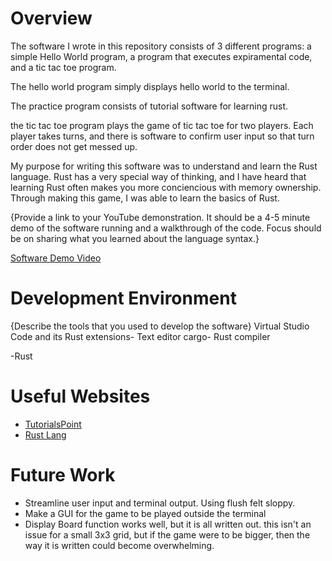 # Overview


The software I wrote in this repository consists of 3 different 
programs: a simple Hello World program, a program that executes
expiramental code, and a tic tac toe program. 

The hello world program simply displays hello world to the terminal.

The practice program consists of tutorial software for learning rust.

the tic tac toe program plays the game of tic tac toe for two players.
Each player takes turns, and there is software to confirm user input so
that turn order does not get messed up.

My purpose for writing this software was to understand and learn the 
Rust language. Rust has a very special way of thinking, and I have 
heard that learning Rust often makes you more conciencious with memory 
ownership. Through making this game, I was able to learn the basics of 
Rust.

{Provide a link to your YouTube demonstration.  It should be a 4-5 minute demo of the software running and a walkthrough of the code.  Focus should be on sharing what you learned about the language syntax.}

[Software Demo Video](http://youtube.link.goes.here)

# Development Environment

{Describe the tools that you used to develop the software}
Virtual Studio Code and its Rust extensions- Text editor
cargo- Rust compiler


-Rust

# Useful Websites

* [TutorialsPoint](www.tutorialspoint.com/rust/)
* [Rust Lang](rust-lang.org)

# Future Work

* Streamline user input and terminal output. Using flush felt sloppy.
* Make a GUI for the game to be played outside the terminal
* Display Board function works well, but it is all written out. 
this isn't an issue for a small 3x3 grid, but if the game were to be bigger, then the way it is written could become overwhelming.